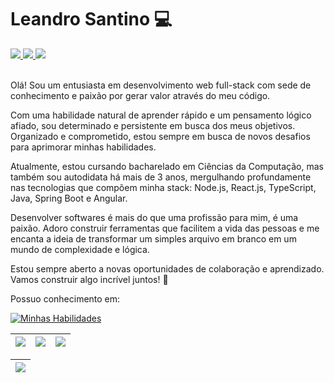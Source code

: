 # Leandro Santino 💻

<div>  
     <a href = "mailto:leandrosantino2013@gmail.com">
       <img src="https://img.shields.io/badge/Gmail-D14836?style=for-the-badge&logo=gmail&logoColor=white" target="_blank">
     </a>
     <a href="https://www.linkedin.com/in/leandro-santino-7b2717215/" target="_blank">
       <img src="https://img.shields.io/badge/-LinkedIn-%230077B5?style=for-the-badge&logo=linkedin&logoColor=white" target="_blank">
     </a>
     <a href="https://see-my-code.vercel.app/" target="_blank">
       <img src="https://img.shields.io/badge/website-000000?style=for-the-badge&logo=About.me&logoColor=white" target="_blank">
     </a>
 </div>

<br>
 
Olá! Sou um entusiasta em desenvolvimento web full-stack com sede de conhecimento e paixão por gerar valor através do meu código.

Com uma habilidade natural de aprender rápido e um pensamento lógico afiado, sou determinado e persistente em busca dos meus objetivos. Organizado e comprometido, estou sempre em busca de novos desafios para aprimorar minhas habilidades.

Atualmente, estou cursando bacharelado em Ciências da Computação, mas também sou autodidata há mais de 3 anos, mergulhando profundamente nas tecnologias que compõem minha stack: Node.js, React.js, TypeScript, Java, Spring Boot e Angular.

Desenvolver softwares é mais do que uma profissão para mim, é uma paixão. Adoro construir ferramentas que facilitem a vida das pessoas e me encanta a ideia de transformar um simples arquivo em branco em um mundo de complexidade e lógica.

Estou sempre aberto a novas oportunidades de colaboração e aprendizado. Vamos construir algo incrível juntos! 🚀

Possuo conhecimento em:

[![Minhas Habilidades](https://skillicons.dev/icons?i=java,spring,angular,nodejs,ts,react,docker,postgresql,sqlite,git
)](https://skillicons.dev)
  
| ![](http://github-profile-summary-cards.vercel.app/api/cards/stats?username=leandrosantino&theme=dark) | ![](http://github-profile-summary-cards.vercel.app/api/cards/repos-per-language?username=leandrosantino&hide=Html&theme=dark) |   ![](http://github-profile-summary-cards.vercel.app/api/cards/most-commit-language?username=leandrosantino&theme=dark) |
| :-: | :-: | :-: |

| ![](http://github-profile-summary-cards.vercel.app/api/cards/profile-details?username=leandrosantino&theme=dark)  |
| :-: |
